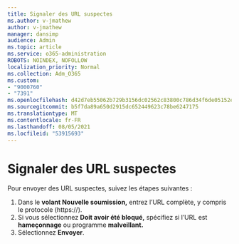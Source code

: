 ```yaml
---
title: Signaler des URL suspectes
ms.author: v-jmathew
author: v-jmathew
manager: dansimp
audience: Admin
ms.topic: article
ms.service: o365-administration
ROBOTS: NOINDEX, NOFOLLOW
localization_priority: Normal
ms.collection: Adm_O365
ms.custom:
- "9000760"
- "7391"
ms.openlocfilehash: d42d7eb55062b729b3156dc02562c83800c786d34f6de05152e7e09fa88ab71b
ms.sourcegitcommit: b5f7da89a650d2915dc652449623c78be6247175
ms.translationtype: MT
ms.contentlocale: fr-FR
ms.lasthandoff: 08/05/2021
ms.locfileid: "53915693"
---
```

# <a name="report-suspicious-urls"></a>Signaler des URL suspectes

Pour envoyer des URL suspectes, suivez les étapes suivantes :

1. Dans le **volant Nouvelle soumission,** entrez l’URL complète, y compris le protocole (https://).
2. Si vous sélectionnez **Doit avoir été bloqué,** spécifiez si l’URL est **hameçonnage** ou programme **malveillant.**
3. Sélectionnez **Envoyer**.
